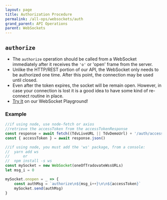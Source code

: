 ```yaml
---
layout: page
title: Authorization Procedure
permalink: /all-ops/websockets/auth
grand_parent: API Operations
parent: WebSockets
---
```


<script>
    window.addEventListener('load', () => {
        const TDV = Symbol.for('tdv-docs');
        const SiteStorage = window[TDV].SiteStorage;

        window[TDV].defineTryit({
            name: 'Authorize Procedure',
            excerptOnly: true,
            excerpt: `<p>Try it on the WebSocket Playground:</p><a class="btn btn-red" href="{{site.baseurl}}/all-ops/websockets/play">WebSocket Playground</button>`
        });
    });
</script>

## `authorize`
- The `authorize` operation should be called from a WebSocket immediately after it receives the `'o'` or 'open' frame from the server. 
- Unlike the HTTP/REST portion of our API, the WebSocket only needs to be authorized one time. After this point, the connection may be used until closed. 
- Even after the token expires, the socket will be remain open. However, in case your connection is lost it is a good idea to have some kind of re-connect routine in place.
- [Try It]({{site.baseurl}}/all-ops/websockets/play) on our WebSocket Playground!

### Example

```js
//if using node, use node-fetch or axios
//retrieve the accessToken from the accessTokenResponse
const response = await fetch((TdvLiveURL || TdvDemoUrl) + '/auth/accessTokenRequest')
const { accessToken } = await response.json()

//if using node, you must add the 'ws' package, from a console: 
//  yarn add ws
//      or
//  npm install -s ws
const mySocket = new WebSocket(oneOfTradovateWssURLs)
let msg_i = 0

mySocket.onopen = _ => {
    const authMsg = `authorize\n${msg_i++}\n\n${accessToken}`
    mySocket.send(authMsg)
}
```
